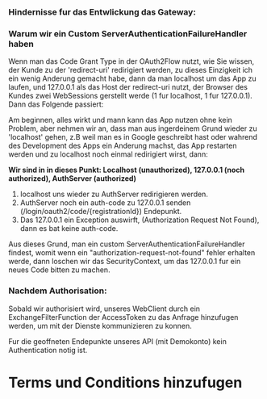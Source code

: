 ### Hindernisse fur das Entwlickung das Gateway:

### Warum wir ein Custom ServerAuthenticationFailureHandler haben

Wenn man das Code Grant Type in der OAuth2Flow nutzt, wie Sie wissen, der Kunde zu der 'redirect-uri' redirigiert werden, zu dieses Einzigkeit ich ein wenig Anderung gemacht habe, dann da man localhost um das App zu laufen, und 127.0.0.1 als das Host der redirect-uri nutzt, der Browser des Kundes zwei WebSessions gerstellt werde (1 fur localhost, 1 fur 127.0.0.1). Dann das Folgende passiert:

Am beginnen, alles wirkt und mann kann das App nutzen ohne kein Problem, aber nehmen wir an, dass man aus ingerdeinem Grund wieder zu 'localhost' gehen, z.B weil man es in Google geschreibt hast oder wahrend des Development des Apps ein Anderung machst, das App restarten werden und zu localhost noch einmal redirigiert wirst, dann:

**Wir sind in in dieses Punkt: Localhost (unauthorized), 127.0.0.1 (noch authorized), AuthServer (authorized)**

1. localhost uns wieder zu AuthServer redirigieren werden.
2. AuthServer noch ein auth-code zu 127.0.0.1 senden (/login/oauth2/code/{registrationId}) Endepunkt.
3. Das 127.0.0.1 ein Exception auswirft, (Authorization Request Not Found), dann es bat keine auth-code.

Aus dieses Grund, man ein custom ServerAuthenticationFailureHandler findest, womit wenn ein "authorization-request-not-found" fehler erhalten werde, dann loschen wir das SecurityContext, um das 127.0.0.1 fur ein neues Code bitten zu machen.


### Nachdem Authorisation: 
Sobald wir authorisiert wird, unseres WebClient durch ein ExchangeFilterFunction der AccessToken zu das Anfrage hinzufugen werden, um mit der Dienste kommunizieren zu konnen.

Fur die geoffneten Endepunkte unseres API (mit Demokonto) kein Authentication notig ist.

# Terms und Conditions hinzufugen

